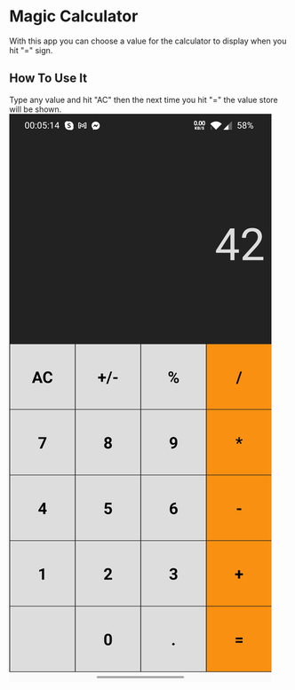 # Magic Calculator
With this app you can choose a value for the calculator to display when you hit "=" sign.

## How To Use It
Type any value and hit "AC" then the next time you hit "=" the value store will be shown.
![App Screenshot](https://raw.githubusercontent.com/Unn4m3DD/magic-calculator/master/app_screenshot.jpg)
